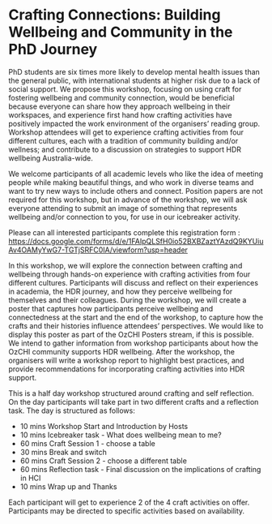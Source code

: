 # Crafting Connections: Building Wellbeing and Community in the PhD Journey

PhD students are six times more likely to develop mental health issues than the general public, with international students at higher
risk due to a lack of social support. We propose this workshop, focusing on using craft for fostering wellbeing and community
connection, would be beneficial because everyone can share how they approach wellbeing in their workspaces, and experience first
hand how crafting activities have positively impacted the work environment of the organisers’ reading group. Workshop attendees
will get to experience crafting activities from four different cultures, each with a tradition of community building and/or wellness; and
contribute to a discussion on strategies to support HDR wellbeing Australia-wide.

We welcome participants of all academic levels who like the idea of meeting people while making beautiful things, and
who work in diverse teams and want to try new ways to include others and connect.
Position papers are not required for this workshop, but in advance of the workshop, we will ask everyone attending to
submit an image of something that represents wellbeing and/or connection to you, for use in our icebreaker activity.

Please can all interested participants complete this registration form : https://docs.google.com/forms/d/e/1FAIpQLSfH0io52BXBZaztYAzdQ9KYUiuAv4OAMyYwG7-TGTjSRFC0IA/viewform?usp=header

In this workshop, we will explore the connection between crafting and wellbeing through hands-on experience with
crafting activities from four different cultures. Participants will discuss and reflect on their experiences in academia, the
HDR journey, and how they perceive wellbeing for themselves and their colleagues.
During the workshop, we will create a poster that captures how participants perceive wellbeing and connectedness
at the start and the end of the workshop, to capture how the crafts and their histories influence attendees’ perspectives.
We would like to display this poster as part of the OzCHI Posters stream, if this is possible.
We intend to gather information from workshop participants about how the OzCHI community supports HDR
wellbeing. After the workshop, the organisers will write a workshop report to highlight best practices, and provide
recommendations for incorporating crafting activities into HDR support.

This is a half day workshop structured around crafting and self reflection. On the day participants will take part in two
different crafts and a reflection task. The day is structured as follows:
- 10 mins Workshop Start and Introduction by Hosts
- 10 mins Icebreaker task - What does wellbeing mean to me?
- 60 mins Craft Session 1 - choose a table
- 30 mins Break and switch
- 60 mins Craft Session 2 - choose a different table
- 60 mins Reflection task - Final discussion on the implications of crafting in HCI
- 10 mins Wrap up and Thanks
  
Each participant will get to experience 2 of the 4 craft activities on offer. Participants may be directed to specific
activities based on availability.
